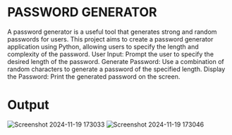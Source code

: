 # PASSWORD GENERATOR

A password generator is a useful tool that generates strong and random passwords for users. This project aims to create a password generator application using Python, allowing users to specify the length and complexity of the password. User Input: Prompt the user to specify the desired length of the password. Generate Password: Use a combination of random characters to generate a password of the specified length. Display the Password: Print the generated password on the screen.
# Output
![Screenshot 2024-11-19 173033](https://github.com/user-attachments/assets/ab34bec4-e9b3-4e17-8942-135ee7789c52)
![Screenshot 2024-11-19 173046](https://github.com/user-attachments/assets/95082084-736e-449d-b5b8-e0ce7738df29)
